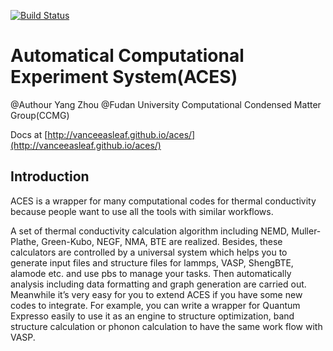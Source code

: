 [![Build Status](https://travis-ci.org/vanceeasleaf/aces.svg?branch=master)](https://travis-ci.org/vanceeasleaf/aces)

Automatical Computational Experiment System(ACES)
========

@Authour Yang Zhou 
@Fudan University Computational Condensed Matter Group(CCMG)

Docs at [http://vanceeasleaf.github.io/aces/](http://vanceeasleaf.github.io/aces/)

## Introduction


ACES is a wrapper for many computational codes for thermal conductivity because people want to use all the tools with similar workflows.

A set of thermal conductivity calculation algorithm including NEMD, Muller-Plathe, Green-Kubo, NEGF, NMA, BTE are realized.  Besides, these calculators are controlled by a universal system which helps you to generate input files and structure files for lammps, VASP, ShengBTE, alamode etc. and use pbs to manage your tasks. Then automatically analysis including data formatting and graph generation are carried out.
Meanwhile it’s very easy for you to extend ACES if you have some new codes to integrate. For example, you can write a wrapper for Quantum Expresso easily to use it as an engine to structure optimization, band structure calculation or phonon calculation to have the same work flow with VASP.

